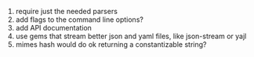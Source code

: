 1. require just the needed parsers
2. add flags to the command line options?
3. add API documentation
4. use gems that stream better json and yaml files, like json-stream or yajl
5. mimes hash would do ok returning a constantizable string?
